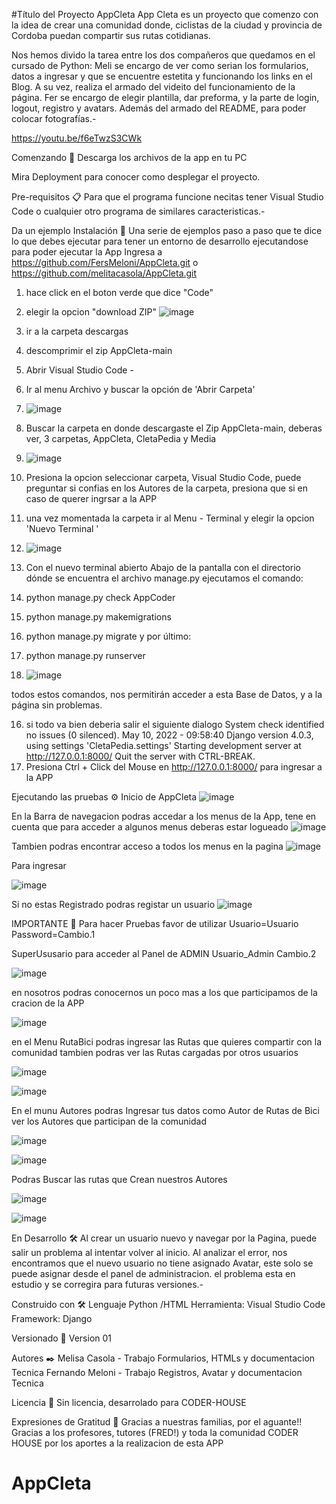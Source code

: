 #Título del Proyecto AppCleta
App Cleta es un proyecto que comenzo con la idea de crear una comunidad donde, ciclistas de la ciudad y provincia de Cordoba puedan compartir sus rutas cotidianas.

Nos hemos divido la tarea entre los dos compañeros que quedamos en el cursado de Python:
Meli se encargo de ver como serian los formularios, datos a ingresar y que se encuentre estetita y funcionando los links en el Blog. A su vez, realiza el armado del videito del funcionamiento de la página.
Fer se encargo de elegir plantilla, dar preforma, y la parte de login, logout, registro y avatars. Además del armado del README, para poder colocar fotografías.-

https://youtu.be/f6eTwzS3CWk

Comenzando 🚀
Descarga los archivos de la app en tu PC


Mira Deployment para conocer como desplegar el proyecto.

Pre-requisitos 📋
Para que el programa funcione necitas tener Visual Studio Code o cualquier otro programa de similares caracteristicas.-


Da un ejemplo
Instalación 🔧
Una serie de ejemplos paso a paso que te dice lo que debes ejecutar para tener un entorno de desarrollo ejecutandose
para poder ejecutar la App Ingresa a https://github.com/FersMeloni/AppCleta.git o https://github.com/melitacasola/AppCleta.git
1) hace click en el boton verde que dice "Code"
2) elegir la opcion "download ZIP"
![image](https://user-images.githubusercontent.com/102829516/167635493-f223eb5e-ff5f-47e6-9f86-a8828882d62e.png)

4) ir a la carpeta descargas
5) descomprimir el zip AppCleta-main
6) Abrir Visual Studio Code - 
7) Ir al menu Archivo y buscar la opción de 'Abrir Carpeta'
8) ![image](https://user-images.githubusercontent.com/102829516/167635943-ed3e28c6-6c42-4eb4-a5d2-27506892aca3.png)



9) Buscar la carpeta en donde descargaste el Zip AppCleta-main, deberas ver, 3 carpetas,  AppCleta, CletaPedia y Media
10) ![image](https://user-images.githubusercontent.com/102829516/167636241-5326f851-d818-42bd-8fe6-cd46e4ae40f9.png)




11) Presiona la opcion seleccionar carpeta, Visual Studio Code, puede preguntar si confias en los Autores de la carpeta, presiona que si en caso de querer ingrsar a la APP
12) una vez momentada la carpeta ir al Menu - Terminal y elegir la opcion 'Nuevo Terminal ' 
13) ![image](https://user-images.githubusercontent.com/102829516/167636446-5bb74207-b6b5-483f-8b07-0edf3992f81a.png)




14) Con el nuevo terminal abierto Abajo de la pantalla con el directorio dónde se encuentra el archivo manage.py ejecutamos el comando:
1) python manage.py check AppCoder
2) python manage.py makemigrations
3) python manage.py migrate
y por último:
4) python manage.py runserver
15) ![image](https://user-images.githubusercontent.com/102829516/167636814-6c686d23-01b8-4143-a4ba-6f19e829d1d6.png)

todos estos comandos, nos permitirán acceder a esta Base de Datos, y a la página sin problemas. 


16) si todo va bien deberia salir el siguiente dialogo
          System check identified no issues (0 silenced).
          May 10, 2022 - 09:58:40
          Django version 4.0.3, using settings 'CletaPedia.settings'
          Starting development server at http://127.0.0.1:8000/
          Quit the server with CTRL-BREAK. 
12) Presiona Ctrl + Click del Mouse en http://127.0.0.1:8000/ para ingresar a la APP


Ejecutando las pruebas ⚙️
Inicio de AppCleta
![image](https://user-images.githubusercontent.com/102829516/167637803-ec4e52bb-737d-4873-8d70-51208c808471.png)


En la Barra de navegacion podras accedar a los menus de la App, 
tene en cuenta que para acceder a algunos menus deberas estar logueado
![image](https://user-images.githubusercontent.com/102829516/167638260-4b0c67f5-e4f6-4537-81cb-13ce498bc7a3.png)



Tambien podras encontrar acceso a todos los menus en la pagina 
![image](https://user-images.githubusercontent.com/102829516/167638544-66e39f29-d140-4897-911c-b6c6ef4ca7ee.png)




Para ingresar 


![image](https://user-images.githubusercontent.com/102829516/167638682-95b0ef4c-5528-4a5d-b948-0eb3032d44d0.png)


Si no estas Registrado podras registar un usuario
![image](https://user-images.githubusercontent.com/102829516/167638810-b8bdf9c8-4519-4b0c-88c1-e805a3df24f1.png)


IMPORTANTE 📌
Para hacer Pruebas favor de utilizar
Usuario=Usuario
Password=Cambio.1

SuperUsusario para acceder al Panel de ADMIN
Usuario_Admin
Cambio.2



![image](https://user-images.githubusercontent.com/102829516/167645896-c9270cdf-9eb4-48c2-b12a-6ddcc4a28303.png)



en nosotros podras conocernos un poco mas a los que participamos de la cracion de la APP

![image](https://user-images.githubusercontent.com/102829516/167645977-71400e7a-e315-4c1d-8ac0-5d05a28840db.png)



en el Menu RutaBici podras ingresar las Rutas que quieres compartir con la comunidad tambien podras ver las Rutas cargadas por otros usuarios

![image](https://user-images.githubusercontent.com/102829516/167646091-e4d183fb-27e6-4333-be67-6fe2988f6fef.png)





![image](https://user-images.githubusercontent.com/102829516/167646297-6109fc21-2382-401a-b5e8-95d0972fd7e8.png)


En el munu Autores podras Ingresar tus datos como Autor de Rutas de Bici ver los Autores que participan de la comunidad


![image](https://user-images.githubusercontent.com/102829516/167646418-e2a17424-cae0-4c62-9bd4-9ca251128b17.png)



![image](https://user-images.githubusercontent.com/102829516/167646557-b1cc6488-1699-42f1-8dee-5dea364ee639.png)



Podras Buscar las rutas que Crean nuestros Autores 

![image](https://user-images.githubusercontent.com/102829516/167646747-217661e0-fda4-41ac-b4b6-34c33f5a333a.png)



![image](https://user-images.githubusercontent.com/102829516/167647008-a9a76d2b-d281-46b2-93db-d64580e94190.png)

En Desarrollo 🛠️
Al crear un usuario nuevo y navegar por la Pagina, puede salir un problema al intentar volver al inicio.
Al analizar el error, nos encontramos que el nuevo usuario no tiene asignado Avatar, este solo se puede asignar desde el panel de administracion.
el problema esta en estudio y se corregira para futuras versiones.-


Construido con 🛠️
Lenguaje Python /HTML
Herramienta: Visual Studio Code 
Framework: Django


Versionado 📌
Version 01

Autores ✒️ 
Melisa Casola - Trabajo Formularios, HTMLs y documentacion Tecnica
Fernando Meloni - Trabajo Registros, Avatar y documentacion Tecnica



Licencia 📄
Sin licencia, desarrolado para CODER-HOUSE

Expresiones de Gratitud 🎁
Gracias a nuestras familias, por el aguante!!
Gracias a los profesores, tutores (FRED!) y toda la comunidad CODER HOUSE por los aportes a la realizacion de esta APP
# AppCleta
